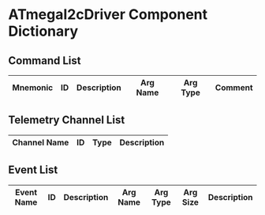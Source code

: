 # ATmegaI2cDriver Component Dictionary


## Command List

|Mnemonic|ID|Description|Arg Name|Arg Type|Comment
|---|---|---|---|---|---|

## Telemetry Channel List

|Channel Name|ID|Type|Description|
|---|---|---|---|

## Event List

|Event Name|ID|Description|Arg Name|Arg Type|Arg Size|Description
|---|---|---|---|---|---|---|
